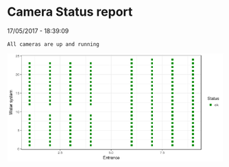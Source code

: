 Camera Status report
================
17/05/2017 - 18:39:09

    All cameras are up and running

![](camreport_files/figure-markdown_github/unnamed-chunk-2-1.png)
